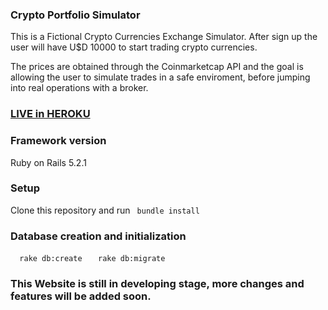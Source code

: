 <h3> Crypto Portfolio Simulator </h3>

<p> This is a Fictional Crypto Currencies Exchange Simulator. After sign up the user will have U$D 10000 to start trading crypto currencies. </p>
<p> The prices are obtained through the Coinmarketcap API and the goal is allowing the user to simulate trades in a safe enviroment, before jumping into real operations with a broker. </p>

<h3> <a href="https://cryptosimulator.herokuapp.com">LIVE in HEROKU</a> </h3>

<h3> Framework version </h3>
<p> Ruby on Rails 5.2.1 </p>

<h3> Setup </h3>
<p> Clone this repository and run <code> bundle install </code></p> 

<h3> Database creation and initialization </h3> 
 <code>  rake db:create </code>  
 <code>  rake db:migrate </code>

<h3> This Website is still in developing stage, more changes and features will be added soon. </h3> 
